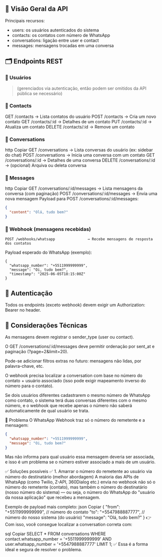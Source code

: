 ## 📘 Visão Geral da API

Principais recursos:

- users: os usuários autenticados do sistema
- contacts: os contatos com número de WhatsApp
- conversations: ligação entre user e contact
- messages: mensagens trocadas em uma conversa

## 🗂️ Endpoints REST

### 🔹 Usuários
> (gerenciados via autenticação, então podem ser omitidos da API pública se necessário)

### 🔹 Contacts

GET    /contacts                      → Lista contatos do usuário
POST   /contacts                      → Cria um novo contato
GET    /contacts/:id                  → Detalhes de um contato
PUT    /contacts/:id                  → Atualiza um contato
DELETE /contacts/:id                  → Remove um contato

### 🔹 Conversations
http
Copiar
GET    /conversations                 → Lista conversas do usuário (ex: sidebar do chat)
POST   /conversations                 → Inicia uma conversa com um contato
GET    /conversations/:id             → Detalhes de uma conversa
DELETE /conversations/:id             → (opcional) Arquiva ou deleta conversa

### 🔹 Messages
http
Copiar
GET    /conversations/:id/messages    → Lista mensagens da conversa (com paginação)
POST   /conversations/:id/messages    → Envia uma nova mensagem
Payload para POST /conversations/:id/messages:

```json
{
  "content": "Olá, tudo bem?"
}
```

### 🔹 Webhook (mensagens recebidas)

```
POST /webhooks/whatsapp               → Recebe mensagens de resposta dos contatos
```
Payload esperado do WhatsApp (exemplo):

```
{
  "whatsapp_number": "+5511999999999",
  "message": "Oi, tudo bem?",
  "timestamp": "2025-06-05T18:15:00Z"
}
```

## 🔐 Autenticação

Todos os endpoints (exceto webhook) devem exigir um Authorization: Bearer <token> no header.

## 📌 Considerações Técnicas

As mensagens devem registrar o sender_type (user ou contact).

O GET /conversations/:id/messages deve permitir ordenação por sent_at e paginação (?page=2&limit=20).

Pode-se adicionar filtros extras no futuro: mensagens não lidas, por palavra-chave, etc.

O webhook precisa localizar a conversation com base no número do contato + usuário associado (isso pode exigir mapeamento inverso do número para o contato).


Se dois usuários diferentes cadastrarem o mesmo número de WhatsApp como contato, o sistema terá duas conversas diferentes com o mesmo número, e o webhook que recebe apenas o número não saberá automaticamente de qual usuário se trata.

🧠 Problema
O WhatsApp Webhook traz só o número do remetente e a mensagem:

```json
{
  "whatsapp_number": "+5511999999999",
  "message": "Oi, tudo bem?"
}
```
Mas não informa para qual usuário essa mensagem deveria ser associada, e isso é um problema se o número estiver associado a mais de um usuário.

✅ Soluções possíveis
✅ 1. Amarrar o número do remetente ao usuário via número do destinatário (melhor abordagem)
A maioria das APIs de WhatsApp (como Twilio, Z-API, 360Dialog etc.) envia no webhook não só o número do remetente (contato), mas também o número do destinatário (nosso número do sistema) — ou seja, o número do WhatsApp do "usuário da nossa aplicação" que recebeu a mensagem.

Exemplo de payload mais completo:
json
Copiar
{
  "from": "+5511999999999",       // número do contato
  "to": "+5547988887777",         // número do nosso sistema (do usuário)
  "message": "Olá, tudo bem?"
}
👉 Com isso, você consegue localizar a conversation correta com:

sql
Copiar
SELECT * FROM conversations
WHERE contact.whatsapp_number = '+5511999999999'
  AND user.whatsapp_number = '+5547988887777'
LIMIT 1;
✅ Essa é a forma ideal e segura de resolver o problema.
